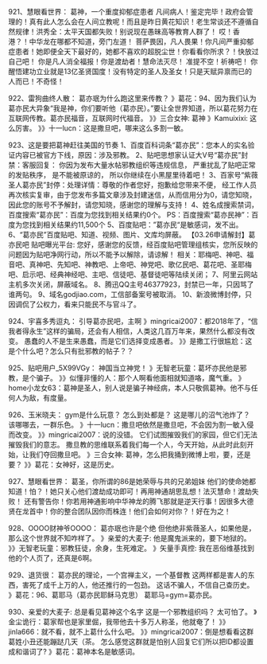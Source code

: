 921、慧眼看世界： 葛神，一个重度抑郁症患者
凡间病人！鉴定完毕！政府会管理的！真有此人怎么会在人间立教呢！而且是昨日黄花知识！老生常谈还不遵循自然规律！洪秀全：太平天国都失败！别说现在愚昧高等教育人群了！
哎！香港？！中华龙在哪都不知道，旁门左道！
菩萨畏因，凡人畏果！你凡间严重抑郁症患者！她即便全天下最好的，她都不喜欢的超脱尘世！你看看你所求？！快放过自己吧！
你是凡人消全福报！你是渡劫者！慧命法灭尽！
准提不空！祈祷吧！
你醒悟建功立业就是13亿圣贤国度！没有特定的圣人及圣女！只是天赋异禀而已的人而已！不奇怪！

922、雷狗曲终人散：  葛亦珉为什么跑这里来传教？
》葛花：94、因为我们认为葛亦民大异象“我是神，你们要听他（葛亦民）。”要让全世界知道，所以葛花努力在互联网传教。葛亦民福音，互联网时代福音。
》》三合女神: 葛神
》Kamuixixi:    这么厉害。
》》十一lucn：这是撒旦吧，哪来这么多割一敏。

923、这是要把葛神赶往美国的节奏
1、百度百科词条“葛亦民”：您本人的实名验证内容已被官方下线，原因：涉及邪教。
2、贴吧思想家认证大V号“葛亦民”封禁：客服回复： 你因为发布大量水帖邪教组织等违规信息， 严重扰乱了贴吧正常的发贴秩序， 是不能被原谅的， 所以你继续在小黑屋里待着吧！
3、百家号“紫薇圣人葛亦民”封停：处理详情：尊敬的作者您好，抱歉给您带来不便， 经工作人员再次核实复审，由于您发布多篇文章涉及封建迷信，从而信用分为0，请您知晓，因此您的账号不予解封，请您知晓，感谢您的理解与支持！
4、姓名成搜索禁词，百度搜索“葛亦民”：百度为您找到相关结果约0个。
     PS：百度搜索“葛亦民神”：百度为您找到相关结果约11,500个
5、百度贴吧：”葛亦民“是敏感词，发不出。
6、“葛亦民”百度贴吧、知道、视频、图片、文库均屏蔽。
【03.26申请解封】葛亦民吧
贴吧曝光平台:   您好，感谢您的反馈，经百度贴吧管理组核实，您所反映的问题因为贴吧净网行动，所以不能予以解除，请谅解！
相关：耶梅吧、神吧、福音吧、真神吧、先知吧、神教吧、上帝吧、神党吧、歌亿民吧、葛花吧、圣耶梅吧、启示吧、经典神经吧、主吧、信徒吧、基督徒吧等陆续关闭；
7、阿里云网站主机多次关闭，屏蔽域名。
8、腾迅QQ主号46377923，封禁已一年，只因骂了谁两句。
9、域名godjiao.com，工信部备案号被取消。
10、新浪微博封停，只因调侃了公权力，看来只能民不与官斗了。

924、宇喜多秀逗丸：  引导葛亦民吧，主啊
》mingricai2007：都2018年了，“信我者得永生”这样的骗局，还会有人相信，人类这几百万年来，果然什么都没有改变。
愚蠢的人不是生来愚蠢，而是它们选择变成愚者。
》》是撒工行很尴尬：这是个什么吧？怎么只有批邪教的帖子？？

925、贴吧用户_5X99VGy： 神国当立神党！
》无智老玩童：葛坏亦民他是邪教，是个骗子。
》》似懂非懂的人：那个人啊看他面相就知道咯，魔气重。
》home小龙女63：葛神是圣人，别人说是骗子神经病，本人只敬佩葛神。他不与任何人为敌，有度量。

926、玉米晓夫： gym是什么玩意？
怎么到处都是？
这是哪儿的沼气池炸了？
该哪哪去，一群乐色。
》十一lucn：撒旦吧依然是撒旦吧，不会因为割一敏入侵而改变。
》》mingricai2007：说的没错。
它们试图摧毁我们的家园，但它们无法摧毁我们的意志。
撒旦教的思维联系着我们每一个人，今天开始，从此时此刻开始，让我们夺回撒旦吧。
》三合女神: 葛神，怎么把我捅到微博上啦，要，还是要？
》》葛花：女神好，这是历史。

927、慧眼看世界： 葛圣，你所谓的86是她荣辱与共的兄弟姐妹
他们的使命她都知道！怕？！她只关心他们渡劫成功即可！再用神通胡思乱想！法灭慧命！渡劫失败！
还有警告你！你若用神通影响中华神龙的腾飞那就是逆天行事！因很多大德贤在龙首中！你的整合团队因你而株连！他们会如何对你？！好在为之！

928、OOOO财神爷OOOO： 葛亦珉也许是个绝
但他绝非紫薇圣人，如果他是，那么这个世界就不知咋样了。
》亲爱的大麦子: 他是魔鬼派来的，要下地狱的。
》》无智老玩童：邪教狂徒，余身，生死难定。
》矢量手真控: 我在恶俗维基找到他的个人页了，还真是6啊。

929、退货很： 葛亦民的理论，一个宫禅主义，一个基督教
这两样都是害人的东西，害死了成千上万的人，他还推行的一包劲。
这话不骗人，不信自己查历史。
》葛花：96、葛耶马（葛亦民耶稣马克思）
葛耶马=gym=葛亦民。

930、亲爱的大麦子:   总是看见葛神这个名字
这是一个邪教组织吗？
太可怕了。
》金尘诡行：葛家帮也是家里倔，我带他去十多万人称圣，他就奄了！
》》jinla666：就不看，就不上葛什么什么吧。
》》mingricai2007：倒是想看看这群葛姓小丑还能蹦跶几天（茶。
怎么感觉这群就是怕别人回复它们所以把ID都设置成和谐词了?
》葛花：葛神本名是敏感词。